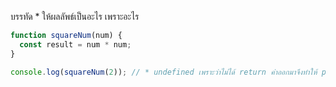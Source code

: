บรรทัด \* ให้ผลลัพธ์เป็นอะไร เพราะอะไร

```js
function squareNum(num) {
  const result = num * num;
}

console.log(squareNum(2)); // * undefined เพราะว่าไม่ได้ return ค่าออกมาจึงทำให้ print ไม่ออก
```
